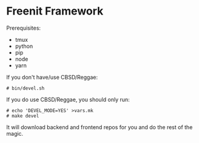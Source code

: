 # Freenit Framework

Prerequisites:

* tmux
* python
* pip
* node
* yarn

If you don't have/use CBSD/Reggae:

```
# bin/devel.sh
```

If you do use CBSD/Reggae, you should only run:
```
# echo 'DEVEL_MODE=YES' >vars.mk
# make devel
```

It will download backend and frontend repos for you and do the rest of the magic.
